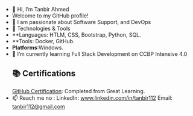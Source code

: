 - 👋 Hi, I’m Tanbir Ahmed
-  Welcome to my GitHub profile!
- 👀 I am passionate about Software Support, and DevOps
- 🔧 Technologies & Tools
- **Languages: HTLM, CSS, Bootstrap, Python, SQL.
- **Tools: Docker, GitHub.
- **Platforms**:Windows.
- 🌱 I’m currently learning Full Stack Development on CCBP Intensive 4.0
  ## 📚 Certifications
  [GitHub Certification](www.linkedin.com/in/tanbir112): Completed from Great Learning.
- 📫 Reach me no :
   LinkedIn: www.linkedin.com/in/tanbir112
   Email: tanbir112@gmail.com 

<!---
tanbir112/tanbir112 is a ✨ special ✨ repository because its `README.md` (this file) appears on your GitHub profile.
You can click the Preview link to take a look at your changes.
--->
